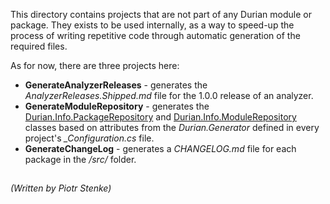 This directory contains projects that are not part of any Durian module or package. They exists to be used internally, as a way to speed-up the process of writing repetitive code through automatic generation of the required files. 

 As for now, there are three projects here:
 - **GenerateAnalyzerReleases** - generates the *AnalyzerReleases.Shipped.md* file for the 1.0.0 release of an analyzer.
 - **GenerateModuleRepository** - generates the [Durian.Info.PackageRepository](../src/Durian.Core/Info/.generated/PackageRepository.cs) and [Durian.Info.ModuleRepository](../src/Durian.Core/Info/.generated/ModuleRepository.cs) classes based on attributes from the *Durian.Generator* defined in every project's *_Configuration.cs* file.
- **GenerateChangeLog** - generates a *CHANGELOG.md* file for each package in the */src/* folder.
##

*\(Written by Piotr Stenke\)*